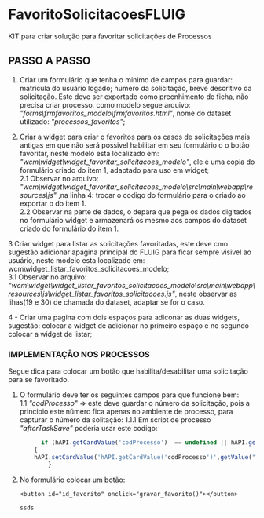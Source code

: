 # FavoritoSolicitacoesFLUIG
KIT para criar solução para favoritar solicitações de Processos

## PASSO A PASSO
1. Criar um formulário que tenha o minimo de campos para guardar: matricula do usuário logado; numero da solicitação, breve descritivo da solicitação. Este deve ser exportado como precnhimento de ficha, não precisa criar processo.
como modelo segue arquivo: _"forms\frmfavoritos_modelo\frmfavoritos.html"_, nome do dataset utilizado: _"processos_favoritos"_;<br>

2. Criar a widget para criar o favoritos para os casos de solicitações mais antigas em que não será possivel habilitar em seu formulário o o botão favoritar, neste modelo esta localizado em: _"wcm\widget\widget_favoritar_solicitacoes_modelo"_, ele é uma copia do formulário criado do item 1, adaptado para uso em widget;<br>
  2.1 Observar no arquivo: _"wcm\widget\widget_favoritar_solicitacoes_modelo\src\main\webapp\resources\js"_ ,na linha 4: trocar o codigo do formulário para o criado ao exportar o do item 1.<br>
  2.2 Observar na parte de dados, o depara que pega os dados digitados no formulário widget e armazenará os mesmo aos campos do dataset criado do formulário do item 1.<br>

3 Criar widget para listar as solicitações favoritadas, este deve cmo sugestão adicionar  apagina principal do FLUIG para ficar sempre visivel ao usuário, neste modelo esta localizado em: wcm\widget_listar_favoritos_solicitacoes_modelo;<br>
  3.1 Observar no arquivo: _"wcm\widget\widget_listar_favoritos_solicitacoes_modelo\src\main\webapp\resources\js\widget_listar_favoritos_solicitacoes.js"_, neste observar as lihas(19 e 30) de chamada do dataset, adaptar se for o caso.<br>

4 - Criar uma pagina com dois espaços para adiconar as duas widgets, sugestão: colocar a widget de adicionar no primeiro espaço e no segundo colocar a widget de listar;<br>

### IMPLEMENTAÇÃO NOS PROCESSOS

Segue dica para colocar um botão que habilita/desabilitar uma solicitação para se favoritado.
1. O formulário deve ter os seguintes campos para que funcione bem:<br>
  1.1 _"codProcesso"_  => este deve guardar o número da solicitação, pois a principio este número fica apenas no ambiente de processo, para capturar o número da solitação:
   1.1.1 Em script de processo _"afterTaskSave"_ poderia usar este codigo:<br>
   	~~~javascript
    	  if (hAPI.getCardValue('codProcesso')  == undefined || hAPI.getCardValue('codProcesso')  == '' ) 
		{
		hAPI.setCardValue('hAPI.getCardValue('codProcesso')',getValue("WKNumProces"));
    		}

2. No formulário colocar um botão:
   ~~~hmtl
   <button id="id_favorito" onclick="gravar_favorito()"></button>

   ssds

